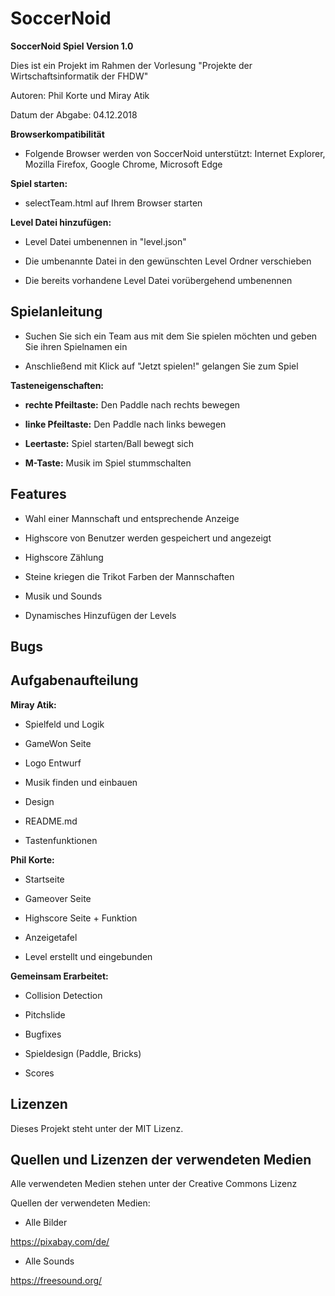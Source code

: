 # SoccerNoid

**SoccerNoid Spiel Version 1.0**

Dies ist ein Projekt im Rahmen der Vorlesung "Projekte der Wirtschaftsinformatik der FHDW"

Autoren: Phil Korte und Miray Atik

Datum der Abgabe: 04.12.2018

**Browserkompatibilität**

- Folgende Browser werden von SoccerNoid unterstützt: Internet Explorer, Mozilla Firefox, Google Chrome, Microsoft Edge

**Spiel starten:**

- selectTeam.html auf Ihrem Browser starten 

**Level Datei hinzufügen:**

- Level Datei umbenennen in "level.json"

- Die umbenannte Datei in den gewünschten Level Ordner verschieben

- Die bereits vorhandene Level Datei vorübergehend umbenennen

## Spielanleitung

- Suchen Sie sich ein Team aus mit dem Sie spielen möchten und geben Sie ihren Spielnamen ein

- Anschließend mit Klick auf "Jetzt spielen!" gelangen Sie zum Spiel

**Tasteneigenschaften:**

- **rechte Pfeiltaste:** Den Paddle nach rechts bewegen

- **linke Pfeiltaste:** Den Paddle nach links bewegen

- **Leertaste:** Spiel starten/Ball bewegt sich

- **M-Taste:** Musik im Spiel stummschalten


## Features

- Wahl einer Mannschaft und entsprechende Anzeige 

- Highscore von Benutzer werden gespeichert und angezeigt

- Highscore Zählung

- Steine kriegen die Trikot Farben der Mannschaften 

- Musik und Sounds

- Dynamisches Hinzufügen der Levels


## Bugs

## Aufgabenaufteilung

**Miray Atik:**

- Spielfeld und Logik

- GameWon Seite

- Logo Entwurf

- Musik finden und einbauen

- Design

- README.md

- Tastenfunktionen

**Phil Korte:**

- Startseite

- Gameover Seite

- Highscore Seite + Funktion

- Anzeigetafel

- Level erstellt und eingebunden

**Gemeinsam Erarbeitet:**

- Collision Detection

- Pitchslide

- Bugfixes

- Spieldesign (Paddle, Bricks)

- Scores

## Lizenzen

Dieses Projekt steht unter der MIT Lizenz.

## Quellen und Lizenzen der verwendeten Medien

Alle verwendeten Medien stehen unter der Creative Commons Lizenz

Quellen der verwendeten Medien:

- Alle Bilder

https://pixabay.com/de/

- Alle Sounds

https://freesound.org/





